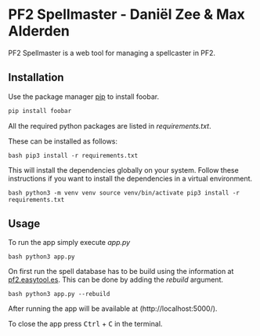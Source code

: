 # PF2 Spellmaster - Daniël Zee & Max Alderden

PF2 Spellmaster is a web tool for managing a spellcaster in PF2.

## Installation

Use the package manager [pip](https://pip.pypa.io/en/stable/) to install foobar.

```bash
pip install foobar
```


All the required python packages are listed in *requirements.txt*.

These can be installed as follows:

`bash
pip3 install -r requirements.txt
`

This will install the dependencies globally on your system.
Follow these instructions if you want to install the dependencies in a virtual environment.

`bash
python3 -m venv venv
source venv/bin/activate
pip3 install -r requirements.txt
`

## Usage

To run the app simply execute *app.py*

`bash
python3 app.py
`

On first run the spell database has to be build using the information at [pf2.easytool.es](https://pf2.easytool.es/spellbook/#!). This can be done by adding the *rebuild* argument.

`bash
python3 app.py --rebuild
`

After running the app will be available at (http://localhost:5000/).

To close the app press <kbd>Ctrl</kbd> + <kbd>C</kbd> in the terminal.
